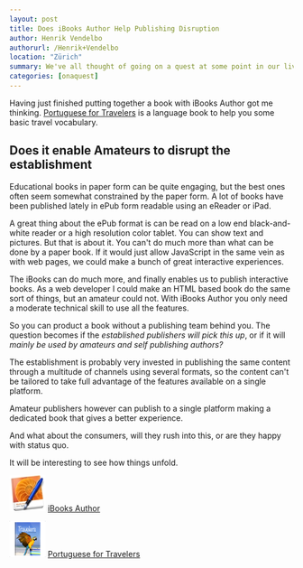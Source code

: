 ```yaml
---
layout: post
title: Does iBooks Author Help Publishing Disruption
author: Henrik Vendelbo
authorurl: /Henrik+Vendelbo
location: "Zürich"
summary: We've all thought of going on a quest at some point in our lives. Mine emerged in my mind earlier this year after realizing that translation is one area that I am keen to explore in greater detail. I am currently in the process of developing myself into a freelance translation business, therefore I thought it would be a good idea to share some views on this topic.
categories: [onaquest]
---
```


Having just finished putting together a book with iBooks Author got me thinking. 
[Portuguese for Travelers](/learn/portuguese/) is a language book to help you some basic 
travel vocabulary.

## Does it enable Amateurs to disrupt the establishment

Educational books in paper form can be quite engaging, but the best ones often seem somewhat
constrained by the paper form. 
A lot of books have been published lately in ePub form readable using an eReader or iPad.

A great thing about the ePub format is can be read on a low end black-and-white reader or a
high resolution color tablet. You can show text and pictures. But that is about it. You can't
do much more than what can be done by a paper book. If it would just allow JavaScript in the
same vein as with web pages, we could make a bunch of great interactive experiences.

The iBooks can do much more, and finally enables us to publish interactive books. As a web
developer I could make an HTML based book do the same sort of things, but an amateur could not.
With iBooks Author you only need a moderate technical skill to use all the features.

So you can product a book without a publishing team behind you. The question becomes if the
*established publishers will pick this up*, or if it will *mainly be used by amateurs and self
publishing authors?*

The establishment is probably very invested in publishing the same content through a multitude
of channels using several formats, so the content can't be tailored to take full advantage of
the features available on a single platform.

Amateur publishers however can publish to a single platform making a dedicated book that gives
a better experience.

And what about the consumers, will they rush into this, or are they happy with status quo.

It will be interesting to see how things unfold.

![iBooks Author](/images/IBooks_Author_Logo.jpeg)
[iBooks Author](http://www.apple.com/ibooks-author/)

![Portuguese for Travelers](/images/PfT_Logo.png)
[Portuguese for Travelers](/learn/portuguese/)

